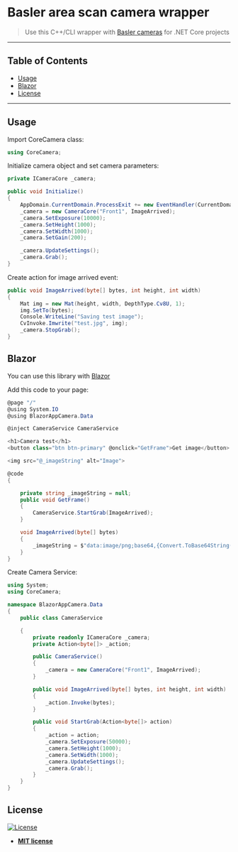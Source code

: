 # Basler area scan camera wrapper  

> Use this C++/CLI wrapper with [Basler cameras](https://www.baslerweb.com/en/products/) for .NET Core projects



---

## Table of Contents

- [Usage](#usage)
- [Blazor](#blazor)
- [License](#license)

---

## Usage
Import CoreCamera class:
```C#
using CoreCamera;
```
Initialize camera object and set camera parameters:
```C#
private ICameraCore _camera;

public void Initialize()
{
    AppDomain.CurrentDomain.ProcessExit += new EventHandler(CurrentDomain_ProcessExit);
    _camera = new CameraCore("Front1", ImageArrived);
    _camera.SetExposure(10000);
    _camera.SetHeight(1000);
    _camera.SetWidth(1000);
    _camera.SetGain(200);

    _camera.UpdateSettings();
    _camera.Grab();
}
```
Create action for image arrived event:
```C#
public void ImageArrived(byte[] bytes, int height, int width)
{
    Mat img = new Mat(height, width, DepthType.Cv8U, 1);
    img.SetTo(bytes);
    Console.WriteLine("Saving test image");
    CvInvoke.Imwrite("test.jpg", img);
    _camera.StopGrab();
}        
```
## Blazor
You can use this library with [Blazor](https://docs.microsoft.com/en-us/aspnet/core/blazor/get-started?view=aspnetcore-3.1&tabs=visual-studio)

Add this code to your page:

```C#
@page "/"
@using System.IO
@using BlazorAppCamera.Data

@inject CameraService CameraService

<h1>Camera test</h1>
<button class="btn btn-primary" @onclick="GetFrame">Get image</button>

<img src="@_imageString" alt="Image">

@code
{

    private string _imageString = null;
    public void GetFrame()
    {
        CameraService.StartGrab(ImageArrived);
    }

    void ImageArrived(byte[] bytes)
    {
        _imageString = $"data:image/png;base64,{Convert.ToBase64String(bytes)}";
    }
}
```
Create Camera Service:

```C#
using System;
using CoreCamera;

namespace BlazorAppCamera.Data
{
    public class CameraService

    {
        private readonly ICameraCore _camera;
        private Action<byte[]> _action;

        public CameraService()
        {
            _camera = new CameraCore("Front1", ImageArrived);
        }

        public void ImageArrived(byte[] bytes, int height, int width)
        {
            _action.Invoke(bytes);
        }

        public void StartGrab(Action<byte[]> action)
        {
            _action = action;
            _camera.SetExposure(50000);
            _camera.SetHeight(1000);
            _camera.SetWidth(1000);
            _camera.UpdateSettings();
            _camera.Grab();
        }
    }
}
```

## License

[![License](http://img.shields.io/:license-mit-blue.svg?style=flat-square)](http://badges.mit-license.org)

- **[MIT license](http://opensource.org/licenses/mit-license.php)**




